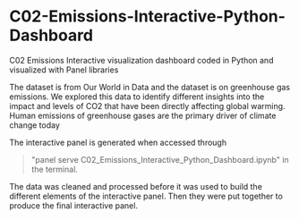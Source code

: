 # C02-Emissions-Interactive-Python-Dashboard
C02 Emissions Interactive visualization dashboard coded in Python and visualized with Panel libraries

The dataset is from Our World in Data and the dataset is on greenhouse gas emissions. We explored this data to identify different insights into the impact and levels of CO2 that have been directly affecting global warming. Human emissions of greenhouse gases are the primary driver of climate change today

The interactive panel is generated when accessed through 
> "panel serve C02_Emissions_Interactive_Python_Dashboard.ipynb" in the terminal.

The data was cleaned and processed before it was used to build the different elements of the interactive panel. Then they were put together to produce the final interactive panel.
